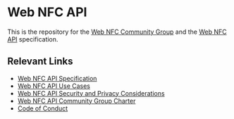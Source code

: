 Web NFC API
===========

This is the repository for the [Web NFC Community Group](https://www.w3.org/community/web-nfc/) and the [Web NFC API](https://w3c.github.io/web-nfc/) specification.

## Relevant Links

* [Web NFC API Specification](https://w3c.github.io/web-nfc/)
* [Web NFC API Use Cases](https://w3c.github.io/web-nfc/use-cases.html)
* [Web NFC API Security and Privacy Considerations](https://w3c.github.io/web-nfc/security-privacy.html)
* [Web NFC API Community Group Charter](https://w3c.github.io/web-nfc/charter/)
* [Code of Conduct](https://www.w3.org/Consortium/cepc/)
